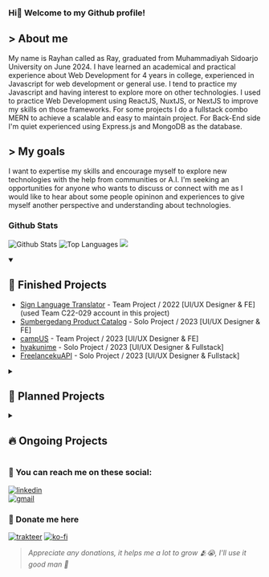 ### Hi👋 Welcome to my Github profile!
## > About me
My name is Rayhan called as Ray, graduated from Muhammadiyah Sidoarjo University on June 2024. I have learned an academical and practical experience about Web Development for 4 years in college, experienced in Javascript for web development or general use. I tend to practice my Javascript and having interest to explore more on other technologies. I used to practice Web Development using ReactJS, NuxtJS, or NextJS to improve my skills on those frameworks. For some projects I do a fullstack combo MERN to achieve a scalable and easy to maintain project. For Back-End side I'm quiet experienced using Express.js and MongoDB as the database.

## > My goals
I want to expertise my skills and encourage myself to explore new technologies with the help from communities or A.I. I'm seeking an opportunities for anyone who wants to discuss or connect with me as I would like to hear about some people opininon and experiences to give myself another perspective and understanding about technologies.

### Github Stats
![Github Stats](https://github-readme-stats.vercel.app/api?username=rayzio-jax&show_icons=true&hide_border=true&count_private=true)
![Top Languages](https://github-readme-stats.vercel.app/api/top-langs/?username=rayzio-jax&show_icons=true&hide_border=true&layout=compact)
<img src="https://github-profile-trophy.vercel.app/?username=rayzio-jax">

<details open>
<summary><h2>📌 Finished Projects</h2></summary>

  * [Sign Language Translator](https://github.com/rayzio-jax/Sign-Language-Translator) - Team Project / 2022 [UI/UX Designer & FE] (used Team C22-029 account in this project)
  * [Sumbergedang Product Catalog](https://github.com/rayzio-jax/Sumbergedang-Product-Catalog) - Solo Project / 2023 [UI/UX Designer & FE]
  * [campUS](https://github.com/YuukioFuyu/campUS) - Team Project / 2023 [UI/UX Designer & FE]
  * [hyakunime](https://github.com/rayzio-jax/Hyakunime) - Solo Project / 2023 [UI/UX Designer & Fullstack]
  * [FreelancekuAPI](https://github.com/rayzio-jax/Freelanceku-API) - Solo Project / 2023 [UI/UX Designer & Fullstack]
</details>

<details>
<summary><h2>📃 Planned Projects</h2></summary>
  
  * Discord Bot
  * Anonymus Chat
  * ???
</details>

<details>
<summary><h2>🔥 Ongoing Projects</h2></summary>
</details>

### 👥 You can reach me on these social:
[![linkedin](https://img.shields.io/badge/linkedin-rayputrap-333333?labelColor=blue&style=for-the-badge&logo=x&logoColor=white&link=https://www.linkedin.com/in/rayputrap)](https://www.linkedin.com/in/rayputrap) <br/>
[![gmail](https://img.shields.io/badge/rayhananthaakbar@gmail.com-100000?style=plastic&logo=Gmail&logoColor=FF0000&labelColor=FFFFFF&color=1F3F23)](https://mail.google.com)

### 🥺 Donate me here
[![trakteer](https://img.shields.io/badge/trakteer-rayziojax-333333?labelColor=eb0909&style=for-the-badge&logo=trakteer&logoColor=white&link=https://trakteer.id/rayziojax)](https://trakteer.id/rayziojax)
[![ko-fi](https://img.shields.io/badge/ko--fi-rayziojax-333333?labelColor=6800b3&style=for-the-badge&logo=ko-fi&logoColor=white&link=https://trakteer.id/rayziojax)](https://trakteer.id/rayziojax)
> _Appreciate any donations, it helps me a lot to grow 🫂😭, I'll use it good man 🫡_
